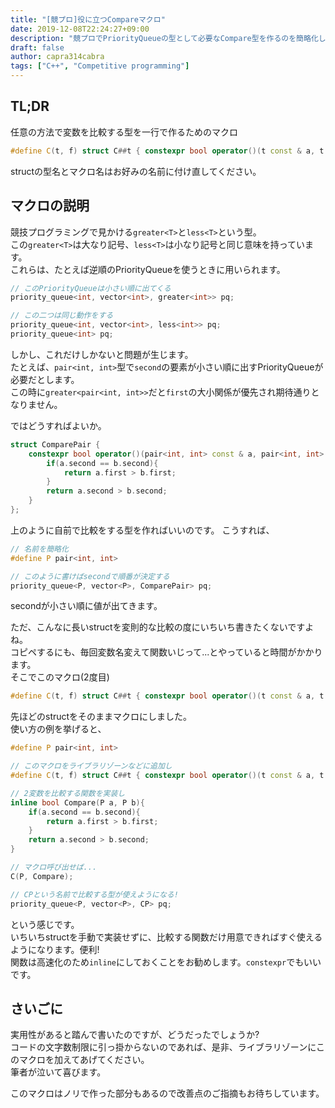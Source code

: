 ```yaml
---
title: "[競プロ]役に立つCompareマクロ"
date: 2019-12-08T22:24:27+09:00
description: "競プロでPriorityQueueの型として必要なCompare型を作るのを簡略化した話です。"
draft: false
author: capra314cabra
tags: ["C++", "Competitive programming"]
---
```


## TL;DR

任意の方法で変数を比較する型を一行で作るためのマクロ

``` c++
#define C(t, f) struct C##t { constexpr bool operator()(t const & a, t const & b) const noexcept { return f(a, b); } }
```

structの型名とマクロ名はお好みの名前に付け直してください。

## マクロの説明

競技プログラミングで見かける`greater<T>`と`less<T>`という型。  
この`greater<T>`は大なり記号、`less<T>`は小なり記号と同じ意味を持っています。  
これらは、たとえば逆順のPriorityQueueを使うときに用いられます。

``` c++
// このPriorityQueueは小さい順に出てくる
priority_queue<int, vector<int>, greater<int>> pq;

// この二つは同じ動作をする
priority_queue<int, vector<int>, less<int>> pq;
priority_queue<int> pq;
```

しかし、これだけしかないと問題が生じます。  
たとえば、`pair<int, int>`型で`second`の要素が小さい順に出すPriorityQueueが必要だとします。  
この時に`greater<pair<int, int>>`だと`first`の大小関係が優先され期待通りとなりません。

ではどうすればよいか。

``` c++
struct ComparePair {
    constexpr bool operator()(pair<int, int> const & a, pair<int, int> const & b) const noexcept {
        if(a.second == b.second){
            return a.first > b.first;
        }
        return a.second > b.second;
    }
};
```

上のように自前で比較をする型を作ればいいのです。
こうすれば、

``` c++
// 名前を簡略化
#define P pair<int, int>

// このように書けばsecondで順番が決定する
priority_queue<P, vector<P>, ComparePair> pq;
```

secondが小さい順に値が出てきます。

ただ、こんなに長いstructを変則的な比較の度にいちいち書きたくないですよね。  
コピペするにも、毎回変数名変えて関数いじって...とやっていると時間がかかります。  
そこでこのマクロ(2度目)

``` c++
#define C(t, f) struct C##t { constexpr bool operator()(t const & a, t const & b) const noexcept { return f(a, b); } }
```

先ほどのstructをそのままマクロにしました。  
使い方の例を挙げると、

``` c++
#define P pair<int, int>

// このマクロをライブラリゾーンなどに追加し
#define C(t, f) struct C##t { constexpr bool operator()(t const & a, t const & b) const noexcept { return f(a, b); } }

// 2変数を比較する関数を実装し
inline bool Compare(P a, P b){
    if(a.second == b.second){
        return a.first > b.first;
    }
    return a.second > b.second;
}

// マクロ呼び出せば...
C(P, Compare);

// CPという名前で比較する型が使えようになる!
priority_queue<P, vector<P>, CP> pq;
```

という感じです。  
いちいちstructを手動で実装せずに、比較する関数だけ用意できればすぐ使えるようになります。便利!  
関数は高速化のため`inline`にしておくことをお勧めします。`constexpr`でもいいです。

## さいごに

実用性があると踏んで書いたのですが、どうだったでしょうか?  
コードの文字数制限に引っ掛からないのであれば、是非、ライブラリゾーンにこのマクロを加えてあげてください。  
筆者が泣いて喜びます。

このマクロはノリで作った部分もあるので改善点のご指摘もお待ちしています。
